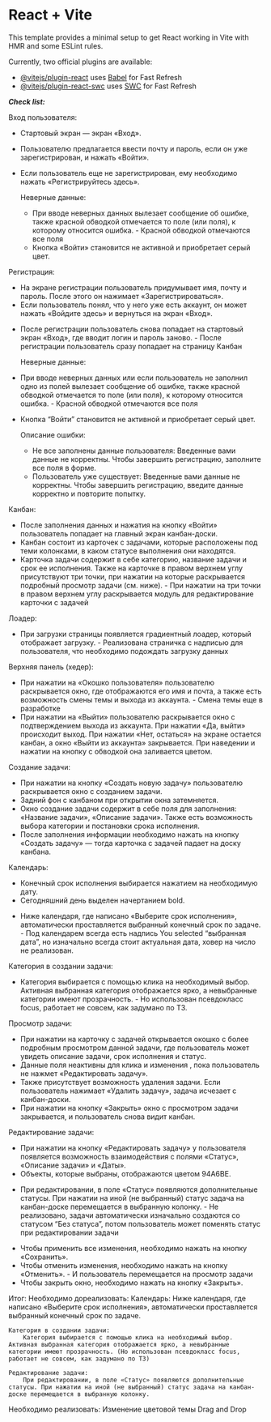 # React + Vite

This template provides a minimal setup to get React working in Vite with HMR and some ESLint rules.

Currently, two official plugins are available:

- [@vitejs/plugin-react](https://github.com/vitejs/vite-plugin-react/blob/main/packages/plugin-react/README.md) uses [Babel](https://babeljs.io/) for Fast Refresh
- [@vitejs/plugin-react-swc](https://github.com/vitejs/vite-plugin-react-swc) uses [SWC](https://swc.rs/) for Fast Refresh


***Check list:***

Вход пользователя:

+ Стартовый экран — экран «Вход». 
+ Пользователю предлагается ввести почту и пароль, если он уже зарегистрирован, и нажать «Войти». 
+ Если пользователь еще не зарегистрирован, ему необходимо нажать «Регистрируйтесь здесь».

    Неверные данные:

    + При вводе неверных данных вылезает сообщение об ошибке, также красной обводкой отмечается то поле (или поля), к которому относится ошибка. - Красной обводкой отмечаются все поля
    + Кнопка «Войти» становится не активной и приобретает серый цвет.


Регистрация: 

+ На экране регистрации пользователь придумывает имя, почту и пароль. После этого он нажимает «Зарегистрироваться». 
+ Если пользователь понял, что у него уже есть аккаунт, он может нажать «Войдите здесь» и вернуться на экран «Вход».
- После регистрации пользователь снова попадает на стартовый экран «Вход», где вводит логин и пароль заново. - После регистрации пользователь сразу попадает на страницу Канбан 

   	Неверные данные:

+ При вводе неверных данных или если пользователь не заполнил одно из полей вылезает сообщение об ошибке, также красной обводкой отмечается то поле (или поля), к которому относится ошибка.  - Красной обводкой отмечаются все поля
+ Кнопка “Войти” становится не активной и приобретает серый цвет.

    Описание ошибки:
    + Не все заполнены данные пользователя:
    Введенные вами данные не корректны. Чтобы завершить регистрацию, заполните все поля в форме.
    + Пользователь уже существует: 
    Введенные вами данные не корректны. Чтобы завершить регистрацию, введите данные корректно и повторите попытку.

Канбан:

+ После заполнения данных и нажатия на кнопку «Войти» пользователь попадает на главный экран канбан-доски.
+ Канбан состоит из карточек с задачами, которые расположены под теми колонками, в каком статусе выполнения они находятся.
+ Карточка задачи содержит в себе категорию, название задачи и срок ее исполнения. Также на карточке в правом верхнем углу присутствуют три точки, при нажатии на которые раскрывается подробный просмотр задачи (см. ниже). - При нажатии на три точки в правом верхнем углу раскрывается модуль для редактирование карточки с задачей 

Лоадер:

- При загрузки страницы появляется градиентный лоадер, который отображает загрузку. - Реализована страничка с надписью для пользователя, что необходимо подождать загрузку данных 

Верхняя панель (хедер):

+ При нажатии на «Окошко пользователя» пользователю раскрывается окно, где отображаются его имя и почта, а также есть возможность смены темы и выхода из аккаунта. - Смена темы еще в разработке 
+ При нажатии на «Выйти» пользователю раскрывается окно с подтверждением выхода из аккаунта. При нажатии «Да, выйти» происходит выход. При нажатии «Нет, остаться» на экране остается канбан, а окно «Выйти из аккаунта» закрывается. При наведении и нажатии на кнопку с обводкой она заливается цветом.

Создание задачи:

+ При нажатии на кнопку «Создать новую задачу» пользователю раскрывается окно с созданием задачи. 
+ Задний фон с канбаном при открытии окна затемняется.
+ Окно создание задачи содержит в себе поля для заполнения: «Название задачи», «Описание задачи». Также есть возможность выбора категории и постановки срока исполнения.
+ После заполнения информации необходимо нажать на кнопку «Создать задачу» — тогда карточка с задачей падает на доску канбана.

Календарь: 

+ Конечный срок исполнения выбирается нажатием на необходимую дату. 
+ Сегодняшний день выделен начертанием bold.
- Ниже календаря, где написано «Выберите срок исполнения», автоматически проставляется выбранный конечный срок по задаче. - Под календарем всегда есть надпись You selected “выбранная дата”, но изначально всегда стоит актуальная дата, ховер на число не реализован.

Категория в создании задачи:
+ Категория выбирается с помощью клика на необходимый выбор. Активная выбранная категория отображается ярко, а невыбранные категории имеют прозрачность. - Но использован псевдокласс focus, работает не совсем, как задумано по ТЗ.

Просмотр задачи:

+ При нажатии на карточку с задачей открывается окошко с более подробным просмотром данной задачи, где пользователь может увидеть описание задачи, срок исполнения и статус. 
+ Данные поля неактивны для клика и изменения , пока пользователь не нажмет «Редактировать задачу». 
+ Также присутствует возможность удаления задачи. Если пользователь нажимает «Удалить задачу», задача исчезает с канбан-доски.
+ При нажатии на кнопку «Закрыть» окно с просмотром задачи закрывается, и пользователь снова видит канбан.

Редактирование задачи:

+ При нажатии на кнопку «Редактировать задачу» у пользователя появляется возможность взаимодействия с полями «Статус», «Описание задачи» и «Даты».
+ Объекты, которые выбраны, отображаются цветом 94A6BE.
- При редактировании, в поле «Статус» появляются дополнительные статусы. При нажатии на иной (не выбранный) статус задача на канбан-доске перемещается в выбранную колонку. - Не реализовано, задачи автоматически изначально создаются со статусом “Без статуса”, потом пользователь может поменять статус при редактировании задачи 
+ Чтобы применить все изменения, необходимо нажать на кнопку «Сохранить».
+ Чтобы отменить изменения, необходимо нажать на кнопку «Отменить». - И пользователь перемещается на просмотр задачи
+ Чтобы закрыть окно, необходимо нажать на кнопку «Закрыть».



Итог: 
Необходимо дореализовать:
    Календарь:
        Ниже календаря, где написано «Выберите срок исполнения», автоматически проставляется выбранный конечный срок по задаче.

	Категория в создании задачи:
        Категория выбирается с помощью клика на необходимый выбор. Активная выбранная категория отображается ярко, а невыбранные категории имеют прозрачность. (Но использован псевдокласс focus, работает не совсем, как задумано по ТЗ)

    Редактирование задачи:
        При редактировании, в поле «Статус» появляются дополнительные статусы. При нажатии на иной (не выбранный) статус задача на канбан-доске перемещается в выбранную колонку.


Необходимо реализовать:
    Изменение цветовой темы
    Drag and Drop
